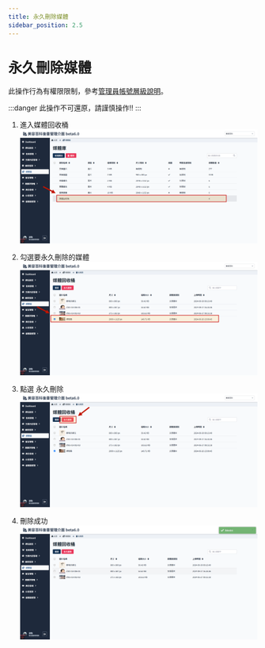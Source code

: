 ```yaml
---
title: 永久刪除媒體
sidebar_position: 2.5
---
```


# 永久刪除媒體

此操作行為有權限限制，參考[管理員帳號層級說明](../../center/admin/administer-rules.md)。

:::danger
此操作不可還原，請謹慎操作!!
:::

1. 進入媒體回收桶
   ![進入媒體回收桶](img/go-to-meadia-trashcan.png)

2. 勾選要永久刪除的媒體
   ![永久刪除媒體](img/delete-img-forever-01.png)

3. 點選 永久刪除
   ![永久刪除媒體](img/delete-img-forever-02.png)

4. 刪除成功
   ![永久刪除媒體](img/delete-img-forever-03.png)
